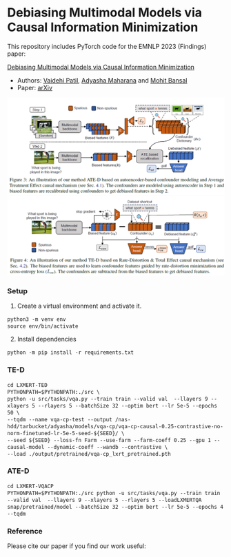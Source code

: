 # Debiasing Multimodal Models via Causal Information Minimization

This repository includes PyTorch code for the EMNLP 2023 (Findings) paper:

[Debiasing Multimodal Models via Causal Information Minimization]()

* Authors: [Vaidehi Patil](https://vaidehi99.github.io/), [Adyasha Maharana](https://adymaharana.github.io/) and [Mohit Bansal](https://www.cs.unc.edu/~mbansal/)
* Paper: [arXiv]()

![image](./assets/ate-d_fig.png)
![image](./assets/te-d_fig.png)

### Setup

1. Create a virtual environment and activate it.
```
python3 -m venv env
source env/bin/activate
```
2. Install dependencies
```
python -m pip install -r requirements.txt
```

### TE-D
```
cd LXMERT-TED
PYTHONPATH=$PYTHONPATH:./src \
python -u src/tasks/vqa.py --train train --valid val  --llayers 9 --xlayers 5 --rlayers 5 --batchSize 32 --optim bert --lr 5e-5 --epochs 50 \
--tqdm --name vqa-cp-test --output /nas-hdd/tarbucket/adyasha/models/vqa-cp/vqa-cp-causal-0.25-contrastive-no-norm-finetuned-lr-5e-5-seed-${SEED}/ \
--seed ${SEED} --loss-fn Farm --use-farm --farm-coeff 0.25 --gpu 1 --causal-model --dynamic-coeff --wandb --contrastive \
--load ./output/pretrained/vqa-cp_lxrt_pretrained.pth
```

### ATE-D
```
cd LXMERT-VQACP
PYTHONPATH=$PYTHONPATH:./src python -u src/tasks/vqa.py --train train --valid val  --llayers 9 --xlayers 5 --rlayers 5 --loadLXMERTQA snap/pretrained/model --batchSize 32 --optim bert --lr 5e-5 --epochs 4 --tqdm
```
### Reference
Please cite our paper if you find our work useful:
